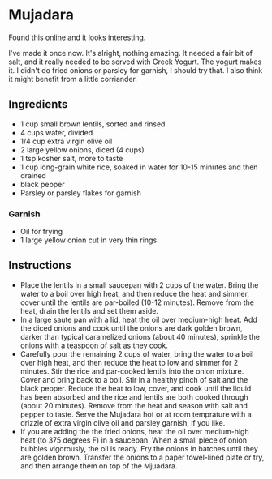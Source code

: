 # Mujadara
Found this [online](themediterraneandish.com/mujadara-lentils-and-rice-with-crispy-onions/) and it looks interesting.

I've made it once now. It's alright, nothing amazing. It needed a fair bit of salt, and it really needed to be served with Greek Yogurt. The yogurt makes it. I didn't do fried onions or parsley for garnish, I should try that. I also think it might benefit from a little corriander.

## Ingredients
- 1 cup small brown lentils, sorted and rinsed
- 4 cups water, divided
- 1/4 cup extra virgin olive oil
- 2 large yellow onions, diced (4 cups)
- 1 tsp kosher salt, more to taste
- 1 cup long-grain white rice, soaked in water for 10-15 minutes and then drained
- black pepper
- Parsley or parsley flakes for garnish

### Garnish
- Oil for frying
- 1 large yellow onion cut in very thin rings

## Instructions
- Place the lentils in a small saucepan with 2 cups of the water. Bring the water to a boil over high heat, and then reduce the heat and simmer, cover until the lentils are par-boiled (10-12 minutes). Remove from the heat, drain the lentils and set them aside.
- In a large saute pan with a lid, heat the oil over medium-high heat. Add the diced onions and cook until the onions are dark golden brown, darker than typical caramelized onions (about 40 minutes), sprinkle the onions with a teaspoon of salt as they cook.
- Carefully pour the remaining 2 cups of water, bring the water to a boil over high heat, and then reduce the heat to low and simmer for 2 minutes. Stir the rice and par-cooked lentils into the onion mixture. Cover and bring back to a boil. Stir in a healthy pinch of salt and the black pepper. Reduce the heat to low, cover, and cook until the liquid has been absorbed and the rice and lentils are both cooked through (about 20 minutes). Remove from the heat and season with salt and pepper to taste. Serve the Mujadara hot or at room temprature with a drizzle of extra virgin olive oil and parsley garnish, if you like.
- If you are adding the the fried onions, heat the oil over medium-high heat (to 375 degrees F) in a saucepan. When a small piece of onion bubbles vigorously, the oil is ready. Fry the onions in batches until they are golden brown. Transfer the onions to a paper towel-lined plate or try, and then arrange them on top of the Mjuadara.
